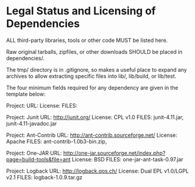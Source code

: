Legal Status and Licensing of Dependencies
==========================================

ALL third-party libraries, tools or other code MUST be listed here.

Raw original tarballs, zipfiles, or other downloads SHOULD be placed in dependencies/.

The tmp/ directory is in .gitignore, so makes a useful place to expand any archives to
allow extracting specific files into lib/, lib/build, or lib/test.

The four minimum fields required for any dependency are given in the template below:

Project:
URL:
License:
FILES:

Project: Junit
URL: http://junit.org/
License: CPL v1.0
FILES: junit-4.11.jar, junit-4.11-javadoc.jar

Project: Ant-Contrib
URL: http://ant-contrib.sourceforge.net/
License: Apache
FILES: ant-contrib-1.0b3-bin.zip, 

Project: One-JAR
URL: http://one-jar.sourceforge.net/index.php?page=build-tools&file=ant
License: BSD
FILES: one-jar-ant-task-0.97.jar

Project: Logback
URL: http://logback.qos.ch/
License: Dual EPL v1.0/LGPL v2.1
FILES: logback-1.0.9.tar.gz

